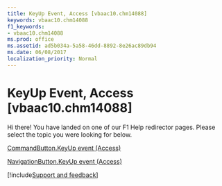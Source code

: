 ```yaml
---
title: KeyUp Event, Access [vbaac10.chm14088]
keywords: vbaac10.chm14088
f1_keywords:
- vbaac10.chm14088
ms.prod: office
ms.assetid: ad5b034a-5a58-46dd-8892-8e26ac89db94
ms.date: 06/08/2017
localization_priority: Normal
---
```



# KeyUp Event, Access [vbaac10.chm14088]

Hi there! You have landed on one of our F1 Help redirector pages. Please select the topic you were looking for below.

[CommandButton.KeyUp event (Access)](http://msdn.microsoft.com/library/6466c06a-d3fc-8187-82dd-7a5c332049a3%28Office.15%29.aspx)

[NavigationButton.KeyUp event (Access)](http://msdn.microsoft.com/library/65461552-5178-0b71-e82d-a48e98f2cbef%28Office.15%29.aspx)

[!include[Support and feedback](~/includes/feedback-boilerplate.md)]